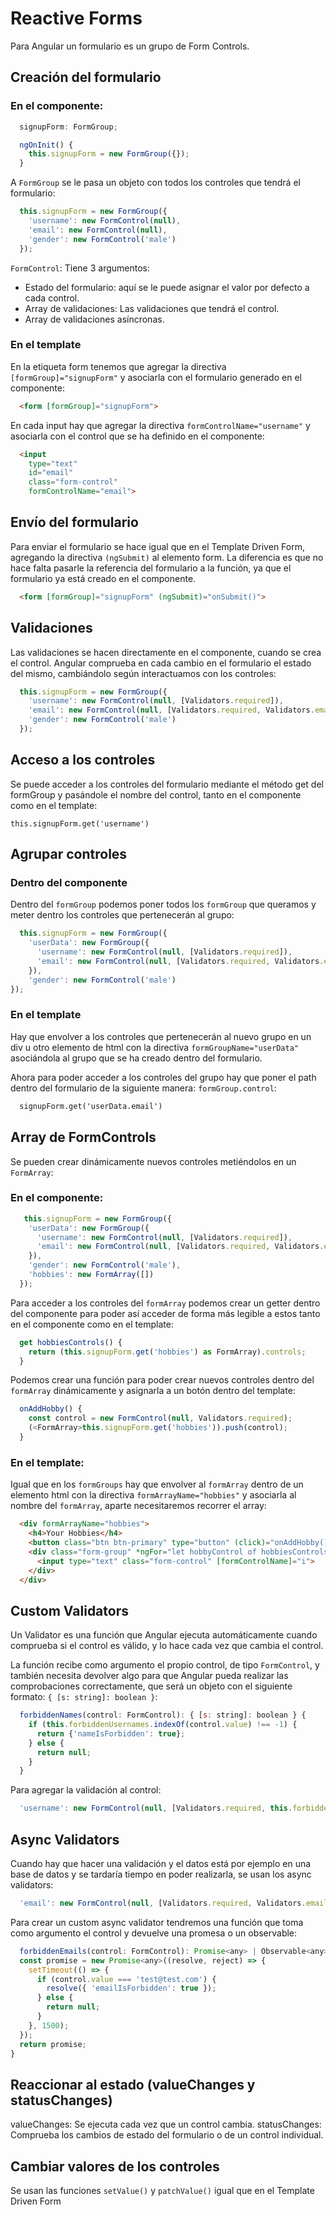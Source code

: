 # Reactive Forms

Para Angular un formulario es un grupo de Form Controls.

## Creación del formulario

### En el componente:
```js
  signupForm: FormGroup;

  ngOnInit() {
    this.signupForm = new FormGroup({});
  }
```
A ```FormGroup``` se le pasa un objeto con todos los controles que tendrá el formulario:
```js
  this.signupForm = new FormGroup({
    'username': new FormControl(null),
    'email': new FormControl(null),
    'gender': new FormControl('male')
  });
```

```FormControl```: Tiene 3 argumentos:
  - Estado del formulario: aquí se le puede asignar el valor por defecto a cada control.
  - Array de validaciones: Las validaciones que tendrá el control.
  - Array de validaciones asíncronas.

### En el template

En la etiqueta form tenemos que agregar la directiva ```[formGroup]="signupForm"``` y asociarla con el formulario
generado en el componente:
```html
  <form [formGroup]="signupForm">
```

En cada input hay que agregar la directiva ```formControlName="username"``` y asociarla con el control que se
ha definido en el componente:
```html
  <input
    type="text"
    id="email"
    class="form-control"
    formControlName="email">
```

## Envío del formulario

Para enviar el formulario se hace igual que en el Template Driven Form, agregando la directiva ```(ngSubmit)```
al elemento form. La diferencia es que no hace falta pasarle la referencia del formulario a la función, ya que
el formulario ya está creado en el componente.

```html
  <form [formGroup]="signupForm" (ngSubmit)="onSubmit()">
```

## Validaciones

Las validaciones se hacen directamente en el componente, cuando se crea el control. Angular comprueba en cada
cambio en el formulario el estado del mismo, cambiándolo según interactuamos con los controles:
```js
  this.signupForm = new FormGroup({
    'username': new FormControl(null, [Validators.required]),
    'email': new FormControl(null, [Validators.required, Validators.email]),
    'gender': new FormControl('male')
  });
```

## Acceso a los controles

Se puede acceder a los controles del formulario mediante el método get del formGroup y pasándole el nombre del control,
tanto en el componente como en el template:

```this.signupForm.get('username')```

## Agrupar controles

### Dentro del componente

Dentro del ```formGroup``` podemos poner todos los ```formGroup``` que queramos y meter dentro los controles que 
pertenecerán al grupo:

```js
  this.signupForm = new FormGroup({
    'userData': new FormGroup({
      'username': new FormControl(null, [Validators.required]),
      'email': new FormControl(null, [Validators.required, Validators.email]),
    }),
    'gender': new FormControl('male')
});
```

### En el template

Hay que envolver a los controles que pertenecerán al nuevo grupo en un div u otro elemento de html con la directiva
```formGroupName="userData"``` asociándola al grupo que se ha creado dentro del formulario.

Ahora para poder acceder a los controles del grupo hay que poner el path dentro del formulario de la siguiente manera:
```formGroup.control```:

```html
  signupForm.get('userData.email')
```

## Array de FormControls

Se pueden crear dinámicamente nuevos controles metiéndolos en un ```FormArray```:

### En el componente:

```js
   this.signupForm = new FormGroup({
    'userData': new FormGroup({
      'username': new FormControl(null, [Validators.required]),
      'email': new FormControl(null, [Validators.required, Validators.email]),
    }),
    'gender': new FormControl('male'),
    'hobbies': new FormArray([])
  });
```

Para acceder a los controles del ```formArray``` podemos crear un getter dentro del componente para poder así 
acceder de forma más legible a estos tanto en el componente como en el template:

```js
  get hobbiesControls() {
    return (this.signupForm.get('hobbies') as FormArray).controls;
  }
```

Podemos crear una función para poder crear nuevos controles dentro del ```formArray``` dinámicamente y 
asignarla a un botón dentro del template:

```js
  onAddHobby() {
    const control = new FormControl(null, Validators.required);
    (<FormArray>this.signupForm.get('hobbies')).push(control);
  }
```

### En el template:

Igual que en los ```formGroups``` hay que envolver al ```formArray``` dentro de un elemento html con la directiva
```formArrayName="hobbies"``` y asociarla al nombre del ```formArray```, aparte necesitaremos recorrer el array:

```html
  <div formArrayName="hobbies">
    <h4>Your Hobbies</h4>
    <button class="btn btn-primary" type="button" (click)="onAddHobby()">Add Hobby</button>
    <div class="form-group" *ngFor="let hobbyControl of hobbiesControls; let i = index">
      <input type="text" class="form-control" [formControlName]="i">
    </div>
  </div>
```

## Custom Validators

Un Validator es una función que Angular ejecuta automáticamente cuando comprueba si el control es válido, 
y lo hace cada vez que cambia el control.

La función recibe como argumento el propio control, de tipo ```FormControl```, y también necesita devolver algo
para que Angular pueda realizar las comprobaciones correctamente, que será un objeto con el siguiente formato:
``` { [s: string]: boolean } ```: 

```js
  forbiddenNames(control: FormControl): { [s: string]: boolean } {
    if (this.forbiddenUsernames.indexOf(control.value) !== -1) {
      return {'nameIsForbidden': true};
    } else {
      return null;
    }
  }
```

Para agregar la validación al control:

```js
  'username': new FormControl(null, [Validators.required, this.forbiddenNames.bind(this)]),
```

## Async Validators

Cuando hay que hacer una validación y el datos está por ejemplo en una base de datos y se tardaría tiempo en 
poder realizarla, se usan los async validators:

```js
  'email': new FormControl(null, [Validators.required, Validators.email], [this.forbiddenEmails]),
```

Para crear un custom async validator tendremos una función que toma como argumento el control y devuelve una
promesa o un observable:

```js
  forbiddenEmails(control: FormControl): Promise<any> | Observable<any> {
  const promise = new Promise<any>((resolve, reject) => {
    setTimeout(() => {
      if (control.value === 'test@test.com') {
        resolve({ 'emailIsForbidden': true });
      } else {
        return null;
      }
    }, 1500);
  });
  return promise;
}
```

## Reaccionar al estado (valueChanges y statusChanges)

valueChanges: Se ejecuta cada vez que un control cambia.
statusChanges: Comprueba los cambios de estado del formulario o de un control individual.

## Cambiar valores de los controles

Se usan las funciones ```setValue()``` y ```patchValue()``` igual que en el Template Driven Form
